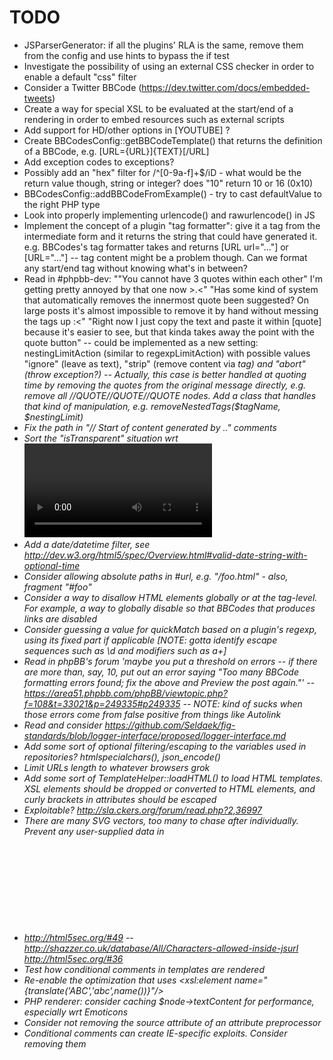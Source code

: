 TODO
====

- JSParserGenerator: if all the plugins' RLA is the same, remove them from the config and use hints to bypass the if test
- Investigate the possibility of using an external CSS checker in order to enable a default "css" filter
- Consider a Twitter BBCode (https://dev.twitter.com/docs/embedded-tweets)
- Create a way for special XSL to be evaluated at the start/end of a rendering in order to embed resources such as external scripts
- Add support for HD/other options in [YOUTUBE] ?
- Create BBCodesConfig::getBBCodeTemplate() that returns the definition of a BBCode, e.g. [URL={URL}]{TEXT}[/URL]
- Add exception codes to exceptions?
- Possibly add an "hex" filter for /^[0-9a-f]+$/iD - what would be the return value though, string or integer? does "10" return 10 or 16 (0x10)
- BBCodesConfig::addBBCodeFromExample() - try to cast defaultValue to the right PHP type
- Look into properly implementing urlencode() and rawurlencode() in JS
- Implement the concept of a plugin "tag formatter": give it a tag from the intermediate form and it returns the string that could have generated it. e.g. BBCodes's tag formatter takes <URL url="..."> and returns [URL url="..."] or [URL="..."] -- tag content might be a problem though. Can we format any start/end tag without knowing what's in between?
- Read in #phpbb-dev: ""You cannot have 3 quotes within each other" I'm getting pretty annoyed by that one now >.<" "Has some kind of system that automatically removes the innermost quote been suggested? On large posts it's almost impossible to remove it by hand without messing the tags up :<" "Right now I just copy the text and paste it within [quote] because it's easier to see, but that kinda takes away the point with the quote button" -- could be implemented as a new setting: nestingLimitAction (similar to regexpLimitAction) with possible values "ignore" (leave as text), "strip" (remove content via <i> tag) and "abort" (throw exception?) -- Actually, this case is better handled at quoting time by removing the quotes from the original message directly, e.g. remove all //QUOTE//QUOTE//QUOTE nodes. Add a class that handles that kind of manipulation, e.g. removeNestedTags($tagName, $nestingLimit)
- Fix the path in "// Start of content generated by .." comments
- Sort the "isTransparent" situation wrt <video>. isTransparent makes a tag inherit the list of disallowed children from its parent, but it cannot currently allow tags that aren't allowed by its parent. In most cases, it doesn't matter, but it prevents using <track> as the child of <video> through the HTMLElements plugin
- Add a date/datetime filter, see http://dev.w3.org/html5/spec/Overview.html#valid-date-string-with-optional-time
- Consider allowing absolute paths in #url, e.g. "/foo.html" - also, fragment "#foo"
- Consider a way to disallow HTML elements globally or at the tag-level. For example, a way to globally disable <a> so that BBCodes that produces links are disabled
- Consider guessing a value for quickMatch based on a plugin's regexp, using its fixed part if applicable [NOTE: gotta identify escape sequences such as \d and modifiers such as a+]
- Read in phpBB's forum 'maybe you put a threshold on errors -- if there are more than, say, 10, put out an error saying "Too many BBCode formatting errors found; fix the above and Preview the post again."' -- https://area51.phpbb.com/phpBB/viewtopic.php?f=108&t=33021&p=249335#p249335 -- NOTE: kind of sucks when those errors come from false positive from things like Autolink
- Read and consider https://github.com/Seldaek/fig-standards/blob/logger-interface/proposed/logger-interface.md
- Add some sort of optional filtering/escaping to the variables used in repositories? htmlspecialchars(), json_encode()
- Limit URLs length to whatever browsers grok
- Add some sort of TemplateHelper::loadHTML() to load HTML templates. XSL elements should be dropped or converted to HTML elements, and curly brackets in attributes should be escaped
- Exploitable? http://sla.ckers.org/forum/read.php?2,36997
- There are many SVG vectors, too many to chase after individually. Prevent any user-supplied data in <svg> tags (in any namespace) or add isSafeInSVG() with a very restricted set of allowed filters -- http://html5sec.org/#94
- http://html5sec.org/#49 -- http://shazzer.co.uk/database/All/Characters-allowed-inside-jsurl http://html5sec.org/#36
- Test how conditional comments in templates are rendered
- Re-enable the optimization that uses <xsl:element name="{translate('ABC','abc',name())}"/>
- PHP renderer: consider caching $node->textContent for performance, especially wrt Emoticons
- Consider *not* removing the source attribute of an attribute preprocessor
- Conditional comments can create IE-specific exploits. Consider removing them
